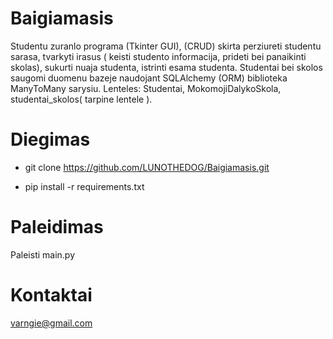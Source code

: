 # Baigiamasis
Studentu zuranlo programa (Tkinter GUI), (CRUD) skirta perziureti studentu sarasa, tvarkyti irasus ( keisti studento informacija, prideti bei panaikinti skolas), sukurti nuaja studenta, istrinti esama studenta.
Studentai bei skolos saugomi duomenu bazeje naudojant SQLAlchemy (ORM) biblioteka ManyToMany sarysiu. 
Lenteles: Studentai, MokomojiDalykoSkola, studentai_skolos( tarpine lentele ).

# Diegimas
* git clone https://github.com/LUNOTHEDOG/Baigiamasis.git

* pip install -r requirements.txt

# Paleidimas
Paleisti main.py

# Kontaktai
varngie@gmail.com
